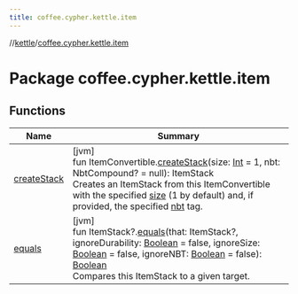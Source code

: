 ```yaml
---
title: coffee.cypher.kettle.item
---
```

//[kettle](../../index.html)/[coffee.cypher.kettle.item](index.html)



# Package coffee.cypher.kettle.item



## Functions


| Name | Summary |
|---|---|
| [createStack](create-stack.html) | [jvm]<br>fun ItemConvertible.[createStack](create-stack.html)(size: [Int](https://kotlinlang.org/api/latest/jvm/stdlib/kotlin/-int/index.html) = 1, nbt: NbtCompound? = null): ItemStack<br>Creates an ItemStack from this ItemConvertible with the specified [size](create-stack.html) (1 by default) and, if provided, the specified [nbt](create-stack.html) tag. |
| [equals](equals.html) | [jvm]<br>fun ItemStack?.[equals](equals.html)(that: ItemStack?, ignoreDurability: [Boolean](https://kotlinlang.org/api/latest/jvm/stdlib/kotlin/-boolean/index.html) = false, ignoreSize: [Boolean](https://kotlinlang.org/api/latest/jvm/stdlib/kotlin/-boolean/index.html) = false, ignoreNBT: [Boolean](https://kotlinlang.org/api/latest/jvm/stdlib/kotlin/-boolean/index.html) = false): [Boolean](https://kotlinlang.org/api/latest/jvm/stdlib/kotlin/-boolean/index.html)<br>Compares this ItemStack to a given target. |

